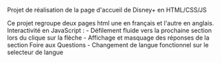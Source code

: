 Projet de réalisation de la page d'accueil de Disney+ en HTML/CSS/JS

Ce projet regroupe deux pages html une en français et l'autre en anglais.
Interactivité en JavaScript : - Défilement fluide vers la prochaine section lors du clique sur la flèche
                              - Affichage et masquage des réponses de la section Foire aux Questions
                              - Changement de langue fonctionnel sur le selecteur de langue
